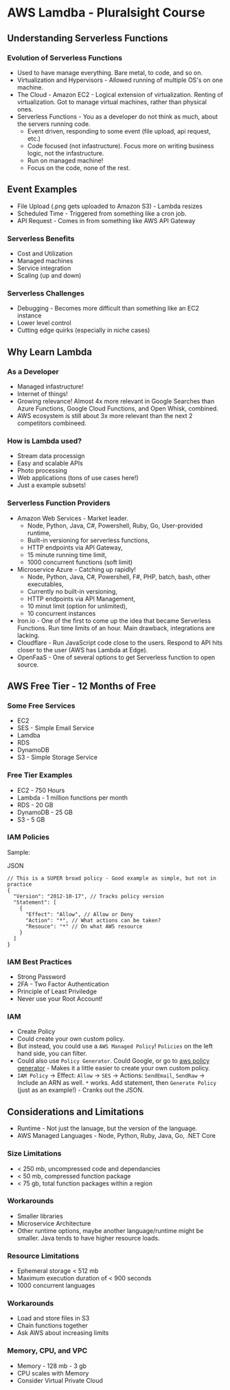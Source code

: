 # AWS Lamdba - Pluralsight Course

## Understanding Serverless Functions 

### Evolution of Serverless Functions

- Used to have manage everything. Bare metal, to code, and so on.
- Virtualization and Hypervisors - Allowed running of multiple OS's on one machine.
- The Cloud - Amazon EC2 - Logical extension of virtualization. Renting of virtualization. Got to manage virtual machines, rather than physical ones.
- Serverless Functions - You as a developer do not think as much, about the servers running code. 
  - Event driven, responding to some event (file upload, api request, etc.)
  - Code focused (not infastructure). Focus more on writing business logic, not the infastructure.
  - Run on managed machine! 
  - Focus on the code, none of the rest.

## Event Examples

- File Upload (.png gets uploaded to Amazon S3) - Lambda resizes
- Scheduled Time - Triggered from something like a cron job.
- API Request - Comes in from something like AWS API Gateway

### Serverless Benefits
- Cost and Utilization
- Managed machines
- Service integration
- Scaling (up and down)

### Serverless Challenges
- Debugging - Becomes more difficult than something like an EC2 instance
- Lower level control
- Cutting edge quirks (especially in niche cases)

## Why Learn Lambda

### As a Developer
- Managed infastructure!
- Internet of things!
- Growing relevance! Almost 4x more relevant in Google Searches than Azure Functions, Google Cloud Functions, and Open Whisk, combined.
- AWS ecosystem is still about 3x more relevant than the next 2 competitors combineed.

### How is Lambda used?
- Stream data processign
- Easy and scalable APIs
- Photo processing
- Web applications (tons of use cases here!)
- Just a example subsets!

### Serverless Function Providers
- Amazon Web Services - Market leader.
  - Node, Python, Java, C#, Powershell, Ruby, Go, User-provided runtime,
  - Built-in versioning for serverless functions,
  - HTTP endpoints via API Gateway,
  - 15 minute running time limit,
  - 1000 concurrent functions (soft limit)
- Microservice Azure - Catching up rapidly!
  - Node, Python, Java, C#, Powershell, F#, PHP, batch, bash, other executables,
  - Currently no built-in versioning,
  - HTTP endpoints via API Management,
  - 10 minut limit (option for unlimited),
  - 10 concurrent instances
- Iron.io - One of the first to come up the idea that became Serverless Functions. Run time limits of an hour. Main drawback, integrations are lacking.
- Cloudflare - Run JavaScript code close to the users. Respond to API hits closer to the user (AWS has Lambda at Edge).
- OpenFaaS - One of several options to get Serverless function to open source.

## AWS Free Tier - 12 Months of Free

### Some Free Services
- EC2
- SES - Simple Email Service
- Lamdba
- RDS 
- DynamoDB
- S3 - Simple Storage Service

### Free Tier Examples
- EC2 - 750 Hours
- Lambda - 1 million functions per month
- RDS - 20 GB
- DynamoDB - 25 GB
- S3 - 5 GB

### IAM Policies

Sample:

JSON

```
// This is a SUPER broad policy - Good example as simple, but not in practice
{
  "Version": "2012-10-17", // Tracks policy version
  "Statement": [
    {
      "Effect": "Allow", // Allow or Deny
      "Action": "*", // What actions can be taken?
      "Resouce": "*" // On what AWS resource
    }
  ]
}
```

### IAM Best Practices

- Strong Password
- 2FA - Two Factor Authentication
- Principle of Least Priviledge
- Never use your Root Account!

### IAM

- Create Policy 
- Could create your own custom policy.
- But instead, you could use a `AWS Managed Policy`! `Policies` on the left hand side, you can filter.
- Could also use `Policy Generator`. Could Google, or go to [aws policy generator](http://awspolicygen.s3.amazonaws.com/policygen.html) - Makes it a little easier to create your own custom policy.
- `IAM Policy` -> Effect: `Allow` -> `SES` -> Actions: `SendEmail`, `SendRaw` -> Include an ARN as well. `*` works. Add statement, then `Generate Policy` (just as an example!) - Cranks out the JSON.

## Considerations and Limitations

- Runtime - Not just the lanuage, but the version of the language.
- AWS Managed Languages - Node, Python, Ruby, Java, Go, .NET Core

### Size Limitations

- < 250 mb, uncompressed code and dependancies
- < 50 mb, compressed function package
- < 75 gb, total function packages within a region

### Workarounds

- Smaller libraries
- Microservice Architecture
- Other runtime options, maybe another language/runtime might be smaller. Java tends to have higher resource loads.

### Resource Limitations

- Ephemeral storage < 512 mb
- Maximum execution duration of < 900 seconds
- 1000 concurrent languages

### Workarounds

- Load and store files in S3
- Chain functions together
- Ask AWS about increasing limits

### Memory, CPU, and VPC

- Memory - 128 mb - 3 gb
- CPU scales with Memory
- Consider Virtual Private Cloud
